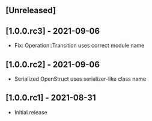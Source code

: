 ## [Unreleased]

## [1.0.0.rc3] - 2021-09-06

- Fix: Operation::Transition uses correct module name

## [1.0.0.rc2] - 2021-09-06

- Serialized OpenStruct uses serializer-like class name

## [1.0.0.rc1] - 2021-08-31

- Initial release
